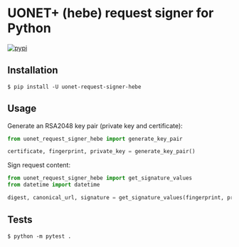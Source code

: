# UONET+ (hebe) request signer for Python

[![pypi](https://img.shields.io/pypi/v/uonet-request-signer-hebe.svg?style=flat-square)](https://pypi.org/project/uonet-request-signer-hebe/)

## Installation

```console
$ pip install -U uonet-request-signer-hebe
```

## Usage

Generate an RSA2048 key pair (private key and certificate):
```python
from uonet_request_signer_hebe import generate_key_pair

certificate, fingerprint, private_key = generate_key_pair()
```

Sign request content:
```python
from uonet_request_signer_hebe import get_signature_values
from datetime import datetime

digest, canonical_url, signature = get_signature_values(fingerprint, private_key, body, full_url, datetime.now())
```

## Tests

```console
$ python -m pytest .
```
